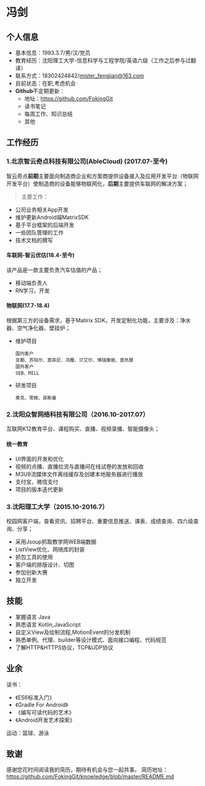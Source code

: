 # 冯剑
## 个人信息
- 基本信息：1993.3.7/男/汉/党员
- 教育经历：沈阳理工大学-信息科学与工程学院/英语六级（工作之后参与过翻译）
- 联系方式：18302424842/mister_fengjian@163.com
- 目前状态：在职,考虑机会
- **Github**不定期更新：
  - 地址：https://github.com/FokingGit
  - 读书笔记
  - 每周工作、知识总结
  - 其他

## 工作经历
### 1.北京智云奇点科技有限公司(AbleCloud) (2017.07-至今)
智云奇点**前期**主要面向制造商企业和方案商提供设备接入及应用开发平台（物联网开发平台）使制造商的设备能够物联网化，**后期**主要提供车联网的解决方案；
> 主要工作：

- 公司业务相关App开发
- 维护更新Android端MatrixSDK
- 基于平台框架的后端开发
- 一些团队管理的工作
- 技术文档的撰写

#### 车联网-智云优估(18.4-至今)

该产品是一款主要负责汽车估值的产品；
- 移动端负责人
- RN学习，开发

#### 物联网(17.7-18.4)
根据第三方的设备需求，基于Matirix SDK，开发定制化功能，主要涉及：净水器、空气净化器、壁挂炉；

- 维护项目
  ```
  国内客户
  亚都、苏珀尔、意菲尼、鸿雁、贝艾尔、博瑞康居、普热慧
  国外客户
  SEB、MILL
  ```
- 研发项目
  ```
  莱克、零微、菲斯曼
  ```

### 2.沈阳众智网络科技有限公司（2016.10-2017.07）
互联网K12教育平台、课程购买、直播、视频录播、智能摄像头；
#### 统一教育
- UI界面的开发和优化
- 视频的点播、直播拉流与直播间在线试卷的发放和回收
- M3U8流媒体文件离线缓存及创建本地服务器进行播放
- 支付宝、微信支付
- 项目的版本迭代更新

### 3.沈阳理工大学（2015.10-2016.7）
校园网客户端，查看资讯、招聘平台、重要信息推送、课表、成绩查询、四六级查询、分享；
- 采用Jsoup抓取教学网WEB端数据
- ListView优化、网络库的封装
- 抓包工具的使用
- 客户端的排版设计、切图
- 参加创新大赛
- 独立开发

## 技能
- 掌握语言 Java
- 熟悉语言 Kotlin,JavaScript
- 自定义View及绘制流程,MotionEvent的分发机制
- 熟悉单例、代理、builder等设计模式、面向接口编程、代码规范
- 了解HTTP&HTTPS协议，TCP&UDP协议

## 业余
读书：
- 《ES6标准入门》
- 《Gradle For Android》
- 《编写可读代码的艺术》
- 《Android开发艺术探索》

运动：篮球、游泳

## 致谢
感谢您花时间阅读我的简历，期待有机会与您一起共事。
简历地址：https://github.com/FokingGit/knowledge/blob/master/README.md